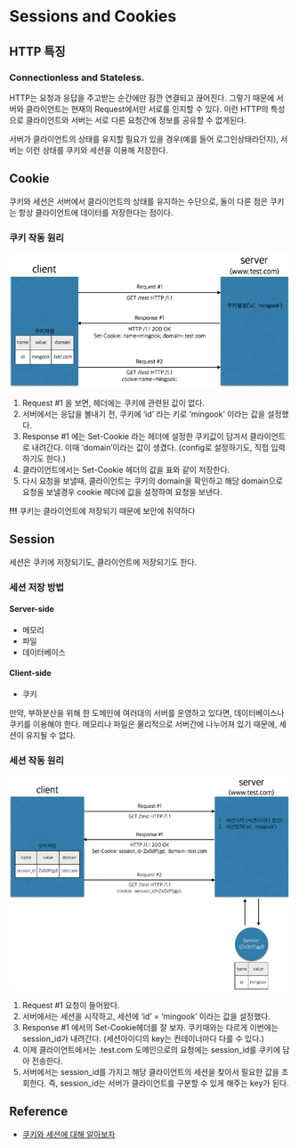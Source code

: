 # Sessions and Cookies
## HTTP 특징
### Connectionless and Stateless.
HTTP는 요청과 응답을 주고받는 순간에만 잠깐 연결되고 끊어진다. 그렇기 때문에 서버와 클라이언트는 현재의 Request에서만 서로를 인지할 수 있다. 이런 HTTP의 특성으로 클라이언트와 서버는 서로 다른 요청간에 정보를 공유할 수 없게된다.

서버가 클라이언트의 상태를 유지할 필요가 있을 경우(예를 들어 로그인상태라던지), 서버는 이런 상태를 쿠키와 세션을 이용해 저장한다.

## Cookie
쿠키와 세션은 서버에서 클라이언트의 상태를 유지하는 수단으로, 둘이 다른 점은 쿠키는 항상 클라이언트에 데이터를 저장한다는 점이다.

### 쿠키 작동 원리
![](supp_cookies.png)

1. Request #1 을 보면, 헤더에는 쿠키에 관련된 값이 없다.
2. 서버에서는 응답을 볼내기 전, 쿠키에 ‘id’ 라는 키로 ‘mingook’ 이라는 값을 설정했다.
3. Response #1 에는 Set-Cookie 라는 헤더에 설정한 쿠키값이 담겨서 클라이언트로 내려간다. 이때 ‘domain’이라는 값이 생겼다. (config로 설정하기도, 직접 입력하기도 한다.)
4. 클라이언트에서는 Set-Cookie 헤더의 값을 표와 같이 저장한다.
5. 다시 요청을 보낼때, 클라이언트는 쿠키의 domain을 확인하고 해당 domain으로 요청을 보낼경우 cookie 헤더에 값을 설정하여 요청을 보낸다.

**!!!** 쿠키는 클라이언트에 저장되기 때문에 보안에 취약하다

## Session
세션은 쿠키에 저장되기도, 클라이언트에 저장되기도 한다. 

### 세션 저장 방법

#### Server-side
- 메모리
- 파일
- 데이터베이스

#### Client-side
- 쿠키

만약, 부하분산을 위해 한 도메인에 여러대의 서버를 운영하고 있다면, 데이터베이스나 쿠키를 이용해야 한다. 메모리나 파일은 물리적으로 서버간에 나누어져 있기 때문에, 세션이 유지될 수 없다.

### 세션 작동 원리
![](supp_session.png)

1. Request #1 요청이 들어왔다.
2. 서버에서는 세션을 시작하고, 세션에 ‘id’ = ‘mingook’ 이라는 값을 설정했다.
3. Response #1 에서의 Set-Cookie헤더를 잘 보자. 쿠키때와는 다르게 이번에는 session_id가 내려간다. (세션아이디의 key는 컨테이너마다 다를 수 있다.)
4. 이제 클라이언트에서는 .test.com 도메인으로의 요청에는 session_id를 쿠키에 담아 전송한다.
5. 서버에서는 session_id를 가지고 해당 클라이언트의 세션을 찾아서 필요한 값을 조회한다. 즉, session_id는 서버가 클라이언트를 구분할 수 있게 해주는 key가 된다.

## Reference
- [쿠키와 세션에 대해 알아보자](https://cinabrosite.wordpress.com/2017/01/24/cookie_session/)